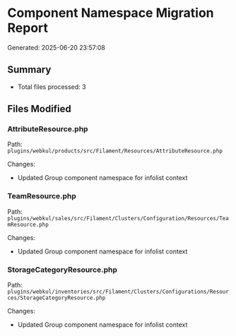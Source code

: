 # Component Namespace Migration Report

Generated: 2025-06-20 23:57:08

## Summary
- Total files processed: 3

## Files Modified

### AttributeResource.php
Path: `plugins/webkul/products/src/Filament/Resources/AttributeResource.php`

Changes:
- Updated Group component namespace for infolist context

### TeamResource.php
Path: `plugins/webkul/sales/src/Filament/Clusters/Configuration/Resources/TeamResource.php`

Changes:
- Updated Group component namespace for infolist context

### StorageCategoryResource.php
Path: `plugins/webkul/inventories/src/Filament/Clusters/Configurations/Resources/StorageCategoryResource.php`

Changes:
- Updated Group component namespace for infolist context


